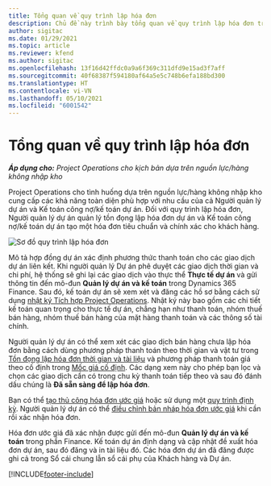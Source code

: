 ```yaml
---
title: Tổng quan về quy trình lập hóa đơn
description: Chủ đề này trình bày tổng quan về quy trình lập hóa đơn trong Project Operations cho các cho tình huống dựa trên nguồn lực/hàng không nhập kho.
author: sigitac
ms.date: 01/29/2021
ms.topic: article
ms.reviewer: kfend
ms.author: sigitac
ms.openlocfilehash: 13f16d42ffdc0a9a6f369c311dfd9e15ad3f7aff
ms.sourcegitcommit: 40f68387f594180af64a5e5c748b6efa188bd300
ms.translationtype: HT
ms.contentlocale: vi-VN
ms.lasthandoff: 05/10/2021
ms.locfileid: "6001542"
---
```

# <a name="invoicing-process-overview"></a>Tổng quan về quy trình lập hóa đơn

_**Áp dụng cho:** Project Operations cho kịch bản dựa trên nguồn lực/hàng không nhập kho_

Project Operations cho tình huống dựa trên nguồn lực/hàng không nhập kho cung cấp các khả năng toàn diện phù hợp với nhu cầu của cả Người quản lý dự án và Kế toán công nợ/kế toán dự án. Đối với quy trình lập hóa đơn, Người quản lý dự án quản lý tồn đọng lập hóa đơn dự án và Kế toán công nợ/kế toán dự án tạo một hóa đơn tiêu chuẩn và chính xác cho khách hàng.

![Sơ đồ quy trình lập hóa đơn](./media/invoicing-flow.png)

Mô tả hợp đồng dự án xác định phương thức thanh toán cho các giao dịch dự án liên kết. Khi người quản lý Dự án phê duyệt các giao dịch thời gian và chi phí, hệ thống sẽ ghi lại các giao dịch vào thực thể **Thực tế dự án** và gửi thông tin đến mô-đun **Quản lý dự án và kế toán** trong Dynamics 365 Finance. Sau đó, kế toán dự án sẽ xem xét và đăng các hồ sơ bằng cách sử dụng [nhật ký Tích hợp Project Operations](../project-accounting/project-operations-integration-journal.md). Nhật ký này bao gồm các chi tiết kế toán quan trọng cho thực tế dự án, chẳng hạn như thanh toán, nhóm thuế bán hàng, nhóm thuế bán hàng của mặt hàng thanh toán và các thông số tài chính.

Người quản lý dự án có thể xem xét các giao dịch bán hàng chưa lập hóa đơn bằng cách dùng phương pháp thanh toán theo thời gian và vật tư trong [Tồn đọng lập hóa đơn thời gian và tài liệu](../proforma-invoicing/manage-billing-backlog.md#time-and-material-billing-backlog) và phương pháp thanh toán giá theo cố định trong [Mốc giá cố định](../proforma-invoicing/manage-billing-backlog.md#fixed-price-milestones). Các dạng xem này cho phép bạn lọc và chọn các giao dịch cần có trong chu kỳ thanh toán tiếp theo và sau đó đánh dấu chúng là **Đã sẵn sàng để lập hóa đơn**.

Bạn có thể [tạo thủ công hóa đơn ước giá](../proforma-invoicing/create-manual-proforma-invoice.md) hoặc sử dụng một [quy trình định kỳ](../proforma-invoicing/configure-automated-invoice-creation.md). Người quản lý dự án có thể [điều chỉnh bản nháp hóa đơn ước giá](../proforma-invoicing/manage-proforma-invoice.md) khi cần rồi xác nhận hóa đơn.

Hóa đơn ước giá đã xác nhận được gửi đến mô-đun **Quản lý dự án và kế toán** trong phần Finance. Kế toán dự án định dạng và cập nhật đề xuất hóa đơn dự án, sau đó đăng và in tài liệu đó. Các hóa đơn dự án đã đăng được ghi cả trong Sổ cái chung lẫn sổ cái phụ của Khách hàng và Dự án.


[!INCLUDE[footer-include](../includes/footer-banner.md)]